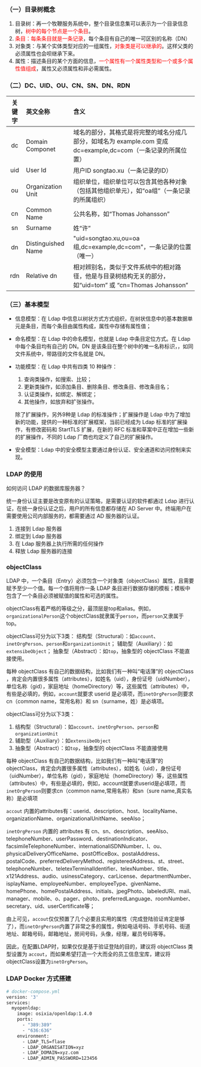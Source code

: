 ### （一）目录树概念

1. 目录树：再一个牧鞭服务系统中，整个目录信息集可以表示为一个目录信息树，<font color='red'>树中的每个节点是一个条目</font>。
2. <font color='red'>条目：每条条目就是一条记录</font>，每个条目有自己的唯一可区别的名称（DN）
3. 对象类：与某个实体类型对应的一组属性，<font color='red'>对象类是可以继承的</font>。这样父类的必须属性也会呗继承下来。
4. 属性：描述条目的某个方面的信息，<font color='red'>一个属性有一个属性类型和一个或多个属性值组成</font>，属性又必须属性和非必需属性。

### （二）DC、UID、OU、CN、SN、DN、RDN

| 关键字 | 英文全称           | 含义                                                         |
| :----: | :----------------- | :----------------------------------------------------------- |
|   dc   | Domain Componet    | 域名的部分，其格式是将完整的域名分成几部分，如域名为 example.com 变成 dc=example,dc=com（一条记录的所属位置） |
|  uid   | User Id            | 用户ID songtao.xu（一条记录的ID）                            |
|   ou   | Organization Unit  | 组织单位，组织单位可以包含其他各种对象（包括其他组织单元），如“oa组”（一条记录的所属组织） |
|   cn   | Common Name        | 公共名称，如“Thomas Johansson”                               |
|   sn   | Surname            | 姓“许”                                                       |
|   dn   | Distinguished Name | "uid=songtao.xu,ou=oa组,dc=example,dc=com"，一条记录的位置（唯一） |
|  rdn   | Relative dn        | 相对辨别名，类似于文件系统中的相对路径，他是与目录树结构无关的部分，如“uid=tom” 或 “cn=Thomas Johansson” |

### （三）基本模型

- 信息模型：在 Ldap 中信息以树状方式方式组织，在树状信息中的基本数据单元是条目，而每个条目由属性构成，属性中存储有属性值；

- 命名模型：在 Ldap 中的命名模型，也就是 Ldap 中条目定位方式。在 Ldap 中每个条目均有自己的 DN。DN 是该条目在整个树中的唯一名称标识，，如同文件系统中，带路径的文件名就是 DN。

- 功能模型：在 Ldap 中共有四类 10 种操作：

  1. 查询类操作，如搜索、比较；
  2. 更新类操作，如添加条目、删除条目、修改条目、修改条目名；
  3. 认证类操作，如绑定、解绑定；
  4. 其他操作，如放弃和扩张操作。

  除了扩展操作，另外9种是 Ldap 的标准操作；扩展操作是 Ldap 中为了增加新的功能，提供的一种标准的扩展框架，当前已经成为 Ldap 标准的扩展操作，有修改密码和 StartTLS 扩展，在新的 RFC 标准和草案中正在增加一些新的扩展操作，不同的 Ldap 厂商也均定义了自己的扩展操作。

- 安全模型：Ldap 中的安全模型主要通过身份认证、安全通道和访问控制来实现。

### LDAP 的使用

如何访问 LDAP 的数据库服务器？

统一身份认证主要是改变原有的认证策略，是需要认证的软件都通过 Ldap 进行认证，在统一身份认证之后，用户的所有信息都存储在 AD Server 中。终端用户在需要使用公司内部服务的，都需要通过 AD 服务器的认证。

1. 连接到 Ldap 服务器
2. 绑定到 Ldap 服务器
3. 在 Ldap 服务器上执行所需的任何操作
4. 释放 Ldap 服务器的连接

### objectClass
LDAP 中，一个条目（Entry）必须包含一个对象类（objectClass）属性，且需要赋予至少一个值。每一个值将用作一条 LDAP 条目进行数据存储的模板；模板中包含了一个条目必须被赋值的属性和可选的属性。

objectClass有着严格的等级之分，最顶层是top和alias。例如，`organizationalPerson`这个objectClass就隶属于`person`，而`person`又隶属于top。

objectClass可分为以下3类：
结构型（Structural）：如`account`、`inetOrgPerson`、`person`和`organizationUnit`；
辅助型（Auxiliary）：如`extensibeObject`；
抽象型（Abstract）：如`top`，抽象型的 objectClass 不能直接使用。

每种 objectClass 有自己的数据结构，比如我们有一种叫“电话薄”的 objectClass ，肯定会内置很多属性（attributes），如姓名（uid），身份证号（uidNumber），单位名称（gid），家庭地址（homeDirectory）等，这些属性（attributes）中，有些是必填的，例如，`account`就要求 userid 是必填项，而`inetOrgPerson`则要求 cn（common name，常用名称）和 sn（surname，姓）是必填项。

objectClass可分为以下3类：
1. 结构型（Structural）：如`account`、`inetOrgPerson`、`person`和`organizationUnit`
2. 辅助型（Auxiliary）：如`extensibeObject`
3. 抽象型（Abstract）：如`top`，抽象型的 objectClass 不能直接使用

每种 objectClass 有自己的数据结构，比如我们有一种叫“电话薄”的 objectClass，肯定会内置很多属性（attributes），如姓名（uid），身份证号（uidNumber），单位名称（gid），家庭地址（homeDirectory）等，这些属性（attributes）中，有些是必填的，例如，account就要求userid是必填项，而`inetOrgPerson`则要求cn（common name,常用名称）和sn（sure name,真实名称）是必填项

`accout` 内置的attributes有：userid、description、host、localityName、organizationName、organizationalUnitName、seeAlso；

`inetOrgPerson` 内置的 attributes 有 cn、sn、description、seeAlso、telephoneNumber、userPassword、destinationIndicator、facsimileTelephoneNumber、internationaliSDNNumber、l、ou、physicalDeliveryOfficeName、postOfficeBox、postalAddress、postalCode、preferredDeliveryMethod、registeredAddress、st、street、telephoneNumber、teletexTerminalIdentifier、telexNumber、title、x121Address、audio、usinessCategory、carLicense、departmentNumber、isplayName、employeeNumber、employeeType、givenName、homePhone、homePostalAddress、initials、jpegPhoto、labeledURI、mail、manager、mobile、o、pager、photo、preferredLanguage、roomNumber、secretary、uid、userCertificate等；

由上可见，`accout`仅仅预置了几个必要且实用的属性（完成登陆验证肯定是够了），而`inetOrgPerson`内置了非常之多的属性，例如电话号码、手机号码、街道地址、邮箱号码，邮箱地址，房间号码，头像，经理，雇员号码等等。

因此，在配置LDAP时，如果仅仅是基于验证登陆的目的，建议将 objectClass 类型设置为 `accout`，而如果希望打造一个大而全的员工信息宝库，建议将objectClass设置为`inetOrgPerson`。

### LDAP Docker 方式搭建
```dockerfile
# docker-compose.yml
version: '3'
services:
  myopenldap:
    image: osixia/openldap:1.4.0
    ports:
      - "389:389"
      - "636:636"
    environment:
      - LDAP_TLS=flase
      - LDAP_ORGANISATION=xyz
      - LDAP_DOMAIN=xyz.com
      - LDAP_ADMIN_PASSWORD=123456
```